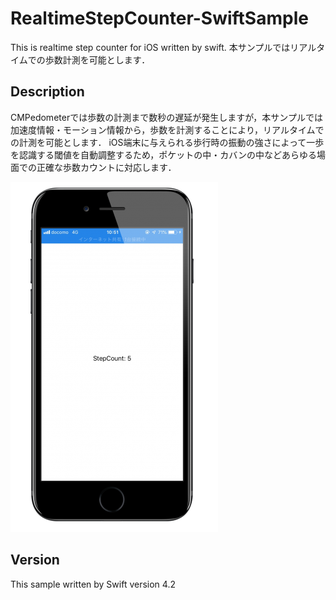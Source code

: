 # RealtimeStepCounter-SwiftSample
This is realtime step counter for iOS written by swift.
本サンプルではリアルタイムでの歩数計測を可能とします．

## Description
CMPedometerでは歩数の計測まで数秒の遅延が発生しますが，本サンプルでは加速度情報・モーション情報から，歩数を計測することにより，リアルタイムでの計測を可能とします．
iOS端末に与えられる歩行時の振動の強さによって一歩を認識する閾値を自動調整するため，ポケットの中・カバンの中などあらゆる場面での正確な歩数カウントに対応します．

![RealtimeStepCounter-SwiftSample.png](https://github.com/AtsushiOtsubo/RealtimeStepCounter-SwiftSample/blob/images/RealtimeStepCounter-SwiftSample.png?raw=true)

## Version
This sample written by Swift version 4.2

